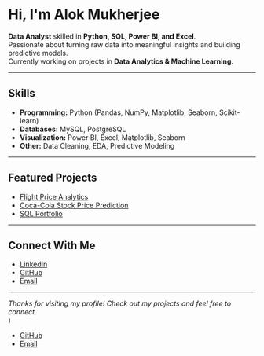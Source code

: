 # Hi, I'm Alok Mukherjee

 **Data Analyst** skilled in **Python, SQL, Power BI, and Excel**.  
 Passionate about turning raw data into meaningful insights and building predictive models.  
 Currently working on projects in **Data Analytics & Machine Learning**.  

---

##  Skills  
- **Programming:** Python (Pandas, NumPy, Matplotlib, Seaborn, Scikit-learn)  
- **Databases:** MySQL, PostgreSQL  
- **Visualization:** Power BI, Excel, Matplotlib, Seaborn  
- **Other:** Data Cleaning, EDA, Predictive Modeling  

---

##  Featured Projects  
-  [Flight Price Analytics](https://github.com/alok-insights-ai/flight-price-analytics)  
-  [Coca-Cola Stock Price Prediction](https://github.com/alok-insights-ai/coca-cola-stock-ml)  
-  [SQL Portfolio](https://github.com/alok-insights-ai/sql-projects)  

---

## Connect With Me  
- [LinkedIn](www.linkedin.com/in/alok-insights-ai)  
- [GitHub](https://github.com/alok-insights-ai)  
- [Email](alok.insights.ai@gmail.com)

---
 *Thanks for visiting my profile! Check out my projects and feel free to connect.*  
)  
- [GitHub](https://github.com/alok-insights-ai)  
- [Email](alok.insights.ai@gmail.com)  


<!--
**alok-insights-ai/alok-insights-ai** is a ✨ _special_ ✨ repository because its `README.md` (this file) appears on your GitHub profile.

Here are some ideas to get you started:

- 🔭 I’m currently working on ...
- 🌱 I’m currently learning ...
- 👯 I’m looking to collaborate on ...
- 🤔 I’m looking for help with ...
- 💬 Ask me about ...
- 📫 How to reach me: ...
- 😄 Pronouns: ...
- ⚡ Fun fact: ...
-->
